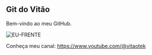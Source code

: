 Git do Vitão
------------


Bem-vindo ao meu GitHub.

![EU-FRENTE](https://github.com/user-attachments/assets/de69bd77-6b35-45bf-bef3-3fb4da8aaaa8)

Conheça meu canal: https://www.youtube.com/@vitaotek
